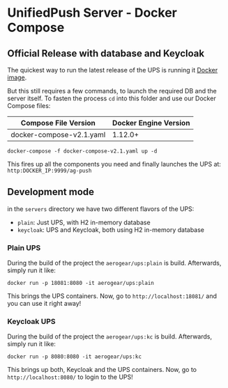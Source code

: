 # UnifiedPush Server - Docker Compose

## Official Release with database and Keycloak

The quickest way to run the latest release of the UPS is running it [Docker image](https://github.com/jboss-dockerfiles/aerogear/tree/master/wildfly/unifiedpush-wildfly).

But this still requires a few commands, to launch the required DB and the server itself. To fasten the process `cd` into this folder and use our Docker Compose files:

| Compose File Version    	| Docker Engine Version 	|
|-------------------------	|-----------------------	|
| docker-compose-v2.1.yaml 	| 1.12.0+               	|


```
docker-compose -f docker-compose-v2.1.yaml up -d
```

This fires up all the components you need and finally launches the UPS at: `http:DOCKER_IP:9999/ag-push`

## Development mode

in the `servers` directory we have two different flavors of the UPS:
* `plain`: Just UPS, with H2 in-memory database
* `keycloak`: UPS and Keycloak, both using H2 in-memory database

### Plain UPS

During the build of the project the `aerogear/ups:plain` is build. Afterwards, simply run it like:

```
docker run -p 18081:8080 -it aerogear/ups:plain 
```

This brings the UPS containers. Now, go to `http://localhost:18081/` and you can use it right away!


### Keycloak UPS 

During the build of the project the `aerogear/ups:kc` is build. Afterwards, simply run it like:

```
docker run -p 8080:8080 -it aerogear/ups:kc
```

This brings up both, Keycloak and the UPS containers. Now, go to `http://localhost:8080/` to login to the UPS!
